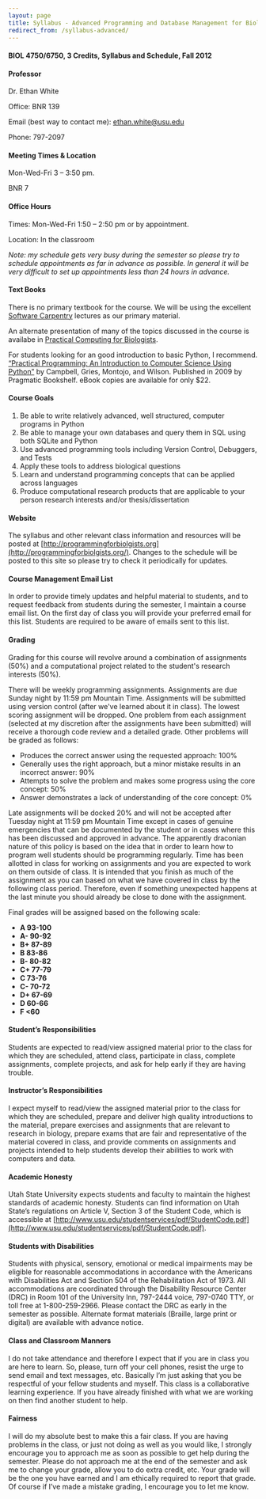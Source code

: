 ```yaml
---
layout: page
title: Syllabus - Advanced Programming and Database Management for Biologists
redirect_from: /syllabus-advanced/
---
```


#### BIOL 4750/6750, 3 Credits, Syllabus and Schedule, Fall 2012

#### Professor

Dr. Ethan White

Office: BNR 139

Email (best way to contact me):
[ethan.white@usu.edu](mailto:ethan.white@usu.edu)

Phone: 797-2097


#### Meeting Times & Location

Mon-Wed-Fri 3 – 3:50 pm.

BNR 7


#### Office Hours

Times: Mon-Wed-Fri 1:50 – 2:50 pm or by appointment.

Location: In the classroom

*Note: my schedule gets very busy during the semester so please try to
schedule appointments as far in advance as possible. In general it will
be very difficult to set up appointments less than 24 hours in advance.*


#### Text Books

There is no primary textbook for the course. We will be using the
excellent [Software Carpentry](http://software-carpentry.org) lectures
as our primary material.

An alternate presentation of many of the topics discussed in the course
is availabe in [Practical Computing for
Biologists](http://www.sinauer.com/detail.php?id=3914).

For students looking for an good introduction to basic Python, I
recommend. [“Practical Programming: An Introduction to Computer Science Using Python”](http://pragprog.com/book/gwpy/practical-programming)
by Campbell, Gries, Montojo, and Wilson. Published in 2009 by Pragmatic
Bookshelf. eBook copies are available for only $22.


#### Course Goals

1.  Be able to write relatively advanced, well structured, computer
    programs in Python
2.  Be able to manage your own databases and query them in SQL using
    both SQLite and Python
3.  Use advanced programming tools including Version Control, Debuggers,
    and Tests
4.  Apply these tools to address biological questions
5.  Learn and understand programming concepts that can be applied across
    languages
6.  Produce computational research products that are applicable to your
    person research interests and/or thesis/dissertation
	

#### Website

The syllabus and other relevant class information and resources will be posted
at [http://programmingforbiolgists.org](http://programmingforbiolgists.org/).
Changes to the schedule will be posted to this site so please try to check it
periodically for updates.


#### Course Management Email List

In order to provide timely updates and helpful material to students, and
to request feedback from students during the semester, I maintain a
course email list. On the first day of class you will provide your
preferred email for this list. Students are required to be aware of
emails sent to this list.


#### Grading

Grading for this course will revolve around a combination of assignments
(50%) and a computational project related to the student's research
interests (50%).

There will be weekly programming assignments. Assignments are due Sunday night
by 11:59 pm Mountain Time. Assignments will be submitted using version control
(after we've learned about it in class). The lowest scoring assignment will be
dropped. One problem from each assignment (selected at my discretion after the
assignments have been submitted) will receive a thorough code review and a
detailed grade. Other problems will be graded as follows:

*   Produces the correct answer using the requested approach: 100%
*   Generally uses the right approach, but a minor mistake results in an
    incorrect answer: 90%
*   Attempts to solve the problem and makes some progress using the core
    concept: 50%
*   Answer demonstrates a lack of understanding of the core concept: 0%

Late assignments will be docked 20% and will not be accepted after
Tuesday night at 11:59 pm Mountain Time except in cases of genuine
emergencies that can be documented by the student or in cases where this
has been discussed and approved in advance. The apparently draconian
nature of this policy is based on the idea that in order to learn how to
program well students should be programming regularly. Time has been
allotted in class for working on assignments and you are expected to
work on them outside of class. It is intended that you finish as much of
the assignment as you can based on what we have covered in class by the
following class period. Therefore, even if something unexpected happens
at the last minute you should already be close to done with the
assignment.

Final grades will be assigned based on the following scale:

-   **A 93-100**
-   **A- 90-92**
-   **B+ 87-89**
-   **B 83-86**
-   **B- 80-82**
-   **C+ 77-79**
-   **C 73-76**
-   **C- 70-72**
-   **D+ 67-69**
-   **D 60-66**
-   **F <60**


#### Student’s Responsibilities

Students are expected to read/view assigned material prior to the class for
which they are scheduled, attend class, participate in class, complete
assignments, complete projects, and ask for help early if they are having
trouble.


#### Instructor’s Responsibilities

I expect myself to read/view the assigned material prior to the class for which
they are scheduled, prepare and deliver high quality introductions to the
material, prepare exercises and assignments that are relevant to research in
biology, prepare exams that are fair and representative of the material covered
in class, and provide comments on assignments and projects intended to help
students develop their abilities to work with computers and data.


#### Academic Honesty

Utah State University expects students and faculty to maintain the
highest standards of academic honesty. Students can find information on
Utah State’s regulations on Article V, Section 3 of the Student Code,
which is accessible at
[http://www.usu.edu/studentservices/pdf/StudentCode.pdf](http://www.usu.edu/studentservices/pdf/StudentCode.pdf).


#### Students with Disabilities

Students with physical, sensory, emotional or medical impairments may be
eligible for reasonable accommodations in accordance with the Americans
with Disabilities Act and Section 504 of the Rehabilitation Act of 1973.
All accommodations are coordinated through the Disability Resource
Center (DRC) in Room 101 of the University Inn, 797-2444 voice, 797-0740
TTY, or toll free at 1-800-259-2966. Please contact the DRC as early in
the semester as possible. Alternate format materials (Braille, large
print or digital) are available with advance notice.


#### Class and Classroom Manners

I do not take attendance and therefore I expect that if you are in class
you are here to learn. So, please, turn off your cell phones, resist the
urge to send email and text messages, etc. Basically I’m just asking
that you be respectful of your fellow students and myself. This class is
a collaborative learning experience. If you have already finished with
what we are working on then find another student to help.


#### Fairness

I will do my absolute best to make this a fair class. If you are having
problems in the class, or just not doing as well as you would like, I
strongly encourage you to approach me as soon as possible to get help
during the semester. Please do not approach me at the end of the
semester and ask me to change your grade, allow you to do extra credit,
etc. Your grade will be the one you have earned and I am ethically
required to report that grade. Of course if I’ve made a mistake grading,
I encourage you to let me know.
